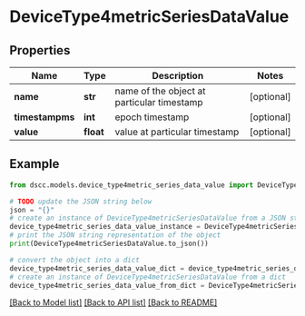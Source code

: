# DeviceType4metricSeriesDataValue


## Properties

Name | Type | Description | Notes
------------ | ------------- | ------------- | -------------
**name** | **str** | name of the object at particular timestamp | [optional] 
**timestampms** | **int** | epoch timestamp | [optional] 
**value** | **float** | value at particular timestamp | [optional] 

## Example

```python
from dscc.models.device_type4metric_series_data_value import DeviceType4metricSeriesDataValue

# TODO update the JSON string below
json = "{}"
# create an instance of DeviceType4metricSeriesDataValue from a JSON string
device_type4metric_series_data_value_instance = DeviceType4metricSeriesDataValue.from_json(json)
# print the JSON string representation of the object
print(DeviceType4metricSeriesDataValue.to_json())

# convert the object into a dict
device_type4metric_series_data_value_dict = device_type4metric_series_data_value_instance.to_dict()
# create an instance of DeviceType4metricSeriesDataValue from a dict
device_type4metric_series_data_value_from_dict = DeviceType4metricSeriesDataValue.from_dict(device_type4metric_series_data_value_dict)
```
[[Back to Model list]](../README.md#documentation-for-models) [[Back to API list]](../README.md#documentation-for-api-endpoints) [[Back to README]](../README.md)


